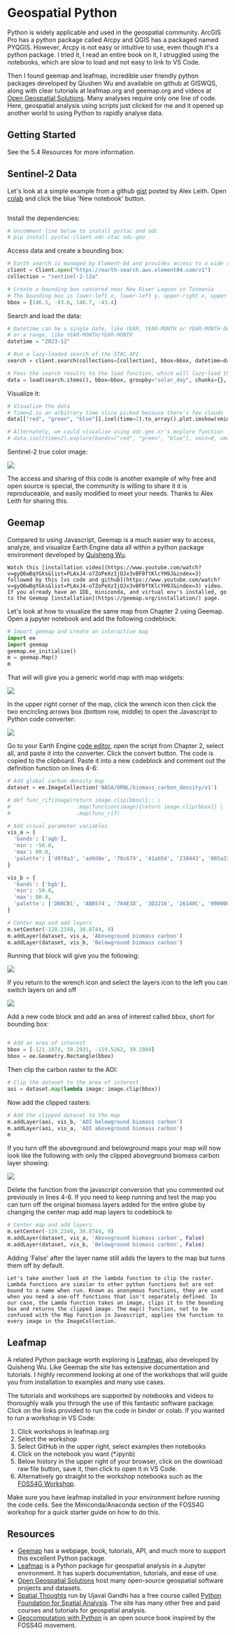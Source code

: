 # Geospatial Python

Python is widely applicable and used in the geospatial community. ArcGIS Pro has a python package called Arcpy and QGIS has a packaged named PYQGIS. However, Arcpy is not easy or intuitive to use, even though it's a python package. I tried it, I read an entire book on it, I struggled using the notebooks, which are slow to load and not easy to link to VS Code.

Then I found geemap and leafmap, incredible user friendly python packages developed by Qiushen Wu and available on github at GISWQS, along with clear tutorials at leafmap.org and geemap.org and videos at [Open Geospatial Solutions](https://www.youtube.com/@giswqs). Many analyses require only one line of code. Here, geospatial analysis using scripts just clicked for me and it opened up another world to using Python to rapidly analyse data.

## Getting Started

See the 5.4 Resources for more information.

## Sentinel-2 Data

Let's look at a simple example from a github [gist](https://gist.github.com/alexgleith/dc49156aab4b9270b0a0f145bd7fa0ce) posted by Alex Leith. Open [colab](https://colab.research.google.com/) and click the blue 'New notebook' button.

```{note} 'Uncommenting' a line in python means removing the hashtag before the command, or click on the line then click control or command plus back slash (/).
```

Install the dependencies:

```python
# Uncomment line below to install pystac and odc
# pip install pystac-client odc-stac odc-geo
```
Access data and create a bounding box:

```python
# Earth search is managed by Element-84 and provides access to a wide range of data sources
client = Client.open("https://earth-search.aws.element84.com/v1")
collection = "sentinel-2-l2a"

# Create a bounding box centered near New River Lagoon in Tasmania
# The bounding box is lower-left x, lower-left y, upper-right x, upper-right y
bbox = [146.5, -43.6, 146.7, -43.4]
```
Search and load the data:

```python
# Datetime can be a single date, like YEAR, YEAR-MONTH or YEAR-MONTH-DAY
# or a range, like YEAR-MONTH/YEAR-MONTH
datetime = "2023-12"

# Run a lazy-loaded search of the STAC API
search = client.search(collections=[collection], bbox=bbox, datetime=datetime)

# Pass the search results to the load function, which will lazy-load the data
data = load(search.items(), bbox=bbox, groupby="solar_day", chunks={}, crs="EPSG:8857", resolution=10)
```
Visualize it:

```python
# Visualize the data
# Time=2 is an arbitrary time slice picked because there's few clouds
data[["red", "green", "blue"]].isel(time=2).to_array().plot.imshow(vmin=0, vmax=1500)

# Alternately, we could visualise using odc.geo.xr's explore function
# data.isel(time=2).explore(bands=["red", "green", "blue"], vmin=0, vmax=1500)
```
Sentinel-2 true color image:

![](https://i.imgur.com/ea6GCzY.png)

The access and sharing of this code is another example of why free and open source is special, the community is willing to share it it is reproduceable, and easily modified to meet your needs. Thanks to Alex Leith for sharing this.

## Geemap
Compared to using Javascript, Geemap is a much easier way to access, analyze, and visualize Earth Engine data all within a python package environment developed by [Quisheng Wu](https://github.com/giswqs).

```{admonition} Getting Started
Watch this [installation video](https://www.youtube.com/watch?v=gyQ6wBqYGks&list=PLAxJ4-o7ZoPeXzIjOJx3vBF0ftKlcYH9J&index=3) followed by this [vs code and github](https://www.youtube.com/watch?v=gyQ6wBqYGks&list=PLAxJ4-o7ZoPeXzIjOJx3vBF0ftKlcYH9J&index=3) video. If you already have an IDE, miniconda, and virtual env's installed, go to the Geemap [installation](https://geemap.org/installation/) page.
```

Let's look at how to visualize the same map from Chapter 2 using Geemap. Open a jupyter notebook and add the following codeblock:

```python
# Import geemap and create an interactive map
import ee
import geemap
geemap.ee_initialize()
m = geemap.Map()
m
```
That will will give you a generic world map with map widgets:

![](https://i.imgur.com/hKl0roO.png)

In the upper right corner of the map, click the wrench icon then click the two encircling arrows box (bottom row, middle) to open the Javascript to Python code converter:

![](https://i.imgur.com/XXdWssh.png)

Go to your Earth Engine [code editor](https://code.earthengine.google.com/), open the script from Chapter 2, select all, and paste it into the converter. Click the convert button. The code is copied to the clipboard. Paste it into a new codeblock and comment out the definition function on lines 4-6:

```python
# Add global carbon density map
dataset = ee.ImageCollection('NASA/ORNL/biomass_carbon_density/v1')

# def func_rif(image)return image.clip(bbox)};: \
#                     .map(function(image){return image.clip(bbox)} \
#                     .map(func_rif)

# Add visual parameter variables
vis_a = {
  'bands': ['agb'],
  'min': -50.0,
  'max': 80.0,
  'palette': ['d9f0a3', 'addd8e', '78c679', '41ab5d', '238443', '005a32']
}

vis_b = {
  'bands': ['bgb'],
  'min': -50.0,
  'max': 80.0,
  'palette': ['D6BCB1', 'AB8574', '784E3D', '3D2216', '26140C', '000000']
}

# Center map and add layers
m.setCenter(-120.2348, 38.8744, 9)
m.addLayer(dataset, vis_a, 'Aboveground biomass carbon')
m.addLayer(dataset, vis_b, 'Belowground biomass carbon')
```
Running that block will give you the following:

![](https://i.imgur.com/uAQ9wBz.jpeg)

If you return to the wrench icon and select the layers icon to the left you can switch layers on and off

![](https://i.imgur.com/RzJfVjV.png)

Add a new code block and add an area of interest called bbox, short for bounding box:

```{tip} To run the code in a code block click ctrl/command + enter. To run the code and add a new code block click alt + enter.
```

```python
# Add an area of interest
bbox = [-121.1874, 38.2931, -119.5262, 39.2884]
bbox = ee.Geometry.Rectangle(bbox)
```
Then clip the carbon raster to the AOI:

```python
# Clip the dataset to the area of interest
aoi = dataset.map(lambda image: image.clip(bbox))
```
Now add the clipped rasters:
```python
# Add the clipped dataset to the map
m.addLayer(aoi, vis_b, 'AOI belowground biomass carbon')
m.addLayer(aoi, vis_a, 'AOI aboveground biomass carbon')
m
```
If you turn off the aboveground and belowground maps your map will now look like the following with only the clipped aboveground biomass carbon layer showing:

![](https://i.imgur.com/DDRJeDF.png)

Delete the function from the javascript conversion that you commented out previously in lines 4-6. If you need to keep running and test the map you can turn off the original biomass layers added for the entire globe by changing the center map add map layers to codeblock to

```python
# Center map and add layers
m.setCenter(-120.2348, 38.8744, 9)
m.addLayer(dataset, vis_a, 'Aboveground biomass carbon', False)
m.addLayer(dataset, vis_b, 'Belowground biomass carbon', False)
```
Adding 'False' after the layer name still adds the layers to the map but turns them off by default. 

```{admonition} Lambda Function
Let's take another look at the lambda function to clip the raster. Lambda functions are similar to other python functions but are not bound to a name when run. Known as anonymous functions, they are used when you need a one-off functions that isn't separately defined. In our case, the Lamda function takes an image, clips it to the bounding box and returns the clipped image. The map() function, not to be confused with the Map function in Javascript, applies the function to every image in the ImageCollection.
```

## Leafmap
A related Python package worth exploring is [Leafmap](https://leafmap.org/), also developed by Quisheng Wu. Like Geemap the site has extensive documentation and tutorials. I highly recommend looking at one of the workshops that will guide you from installation to examples and many use cases.

The tutorials and workshops are supported by notebooks and videos to thoroughly walk you through the use of this fantastic software package. Click on the links provided to run the code in binder or colab. If you wanted to run a workshop in VS Code:

1. Click workshops in leafmap.org
2. Select the workshop
3. Select GitHub in the upper right, select examples then notebooks
4. Click on the notebook you want (*.ipynb)
5. Below history in the upper right of your browser, click on the download raw file button, save it, then click to open it in VS Code. 
6. Alternatively go straight to the workshop notebooks such as the [FOSS4G Workshop](https://github.com/opengeos/leafmap/blob/master/examples/workshops/FOSS4G_2021.ipynb).

Make sure you have leafmap installed in your environment before running the code cells. See the Miniconda/Anaconda section of the FOSS4G workshop for a quick starter guide on how to do this.

## Resources

- [Geemap](https://geemap.org/) has a webpage, book, tutorials, API, and much more to support this excellent Python package.
- [Leafmap](https://leafmap.org/) is a Python package for geospatial analysis in a Jupyter environment. It has superb documentation, tutorials, and ease of use.
- [Open Geospatial Solutions](https://github.com/opengeos) host many open-source geospatial software projects and datasets.
- [Spatial Thoughts](https:spatialthoughts.com) run by Ujaval Gandhi has a free course called [Python Foundation for Spatial Analysis](https://courses.spatialthoughts.com/python-foundation.html). The site has many other free and paid courses and tutorials for geospatial analysis.
- [Geocomputation with Python](https://py.geocompx.org/) is an open source book inspired by the FOSS4G movement. 
